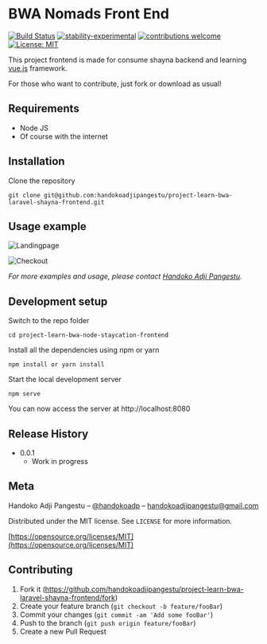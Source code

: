 # BWA Nomads Front End

[![Build Status](https://travis-ci.org/dwyl/esta.svg?branch=master)](https://github.com/handokoadp/project-learn-bwa-laravel-shayna-frontend)
[![stability-experimental](https://img.shields.io/badge/stability-experimental-orange.svg)](https://github.com/handokoadp/project-learn-bwa-laravel-shayna-frontend)
[![contributions welcome](https://img.shields.io/badge/contributions-welcome-brightgreen.svg?style=flat)](https://github.com/handokoadjipangestu/project-learn-bwa-laravel-shayna-frontend/fork)
[![License: MIT](https://img.shields.io/badge/License-MIT-yellow.svg)](https://opensource.org/licenses/MIT)

This project frontend is made for consume shayna backend and learning [vue.js](https://vuejs.org/) framework.

For those who want to contribute, just fork or download as usual!

## Requirements

-   Node JS
-   Of course with the internet

## Installation

Clone the repository

    git clone git@github.com:handokoadjipangestu/project-learn-bwa-laravel-shayna-frontend.git

## Usage example

![Landingpage](https://bebaskripsi.000webhostapp.com/project-learn-bwa-laravel-shayna-frontend/landing-page.png?)

![Checkout](https://bebaskripsi.000webhostapp.com/project-learn-bwa-laravel-shayna-frontend/checkout.png?)

_For more examples and usage, please contact [Handoko Adji Pangestu](https://www.instagram.com/handokoadp/)._

## Development setup

Switch to the repo folder

    cd project-learn-bwa-node-staycation-frontend

Install all the dependencies using npm or yarn

    npm install or yarn install

Start the local development server

    npm serve

You can now access the server at http://localhost:8080

## Release History

-   0.0.1
    -   Work in progress

## Meta

Handoko Adji Pangestu – [@handokoadp](https://www.instagram.com/handokoadp/) – handokoadjipangestu@gmail.com

Distributed under the MIT license. See `LICENSE` for more information.

[https://opensource.org/licenses/MIT](https://opensource.org/licenses/MIT)

## Contributing

1. Fork it (<https://github.com/handokoadjipangestu/project-learn-bwa-laravel-shayna-frontend/fork>)
2. Create your feature branch (`git checkout -b feature/fooBar`)
3. Commit your changes (`git commit -am 'Add some fooBar'`)
4. Push to the branch (`git push origin feature/fooBar`)
5. Create a new Pull Request
